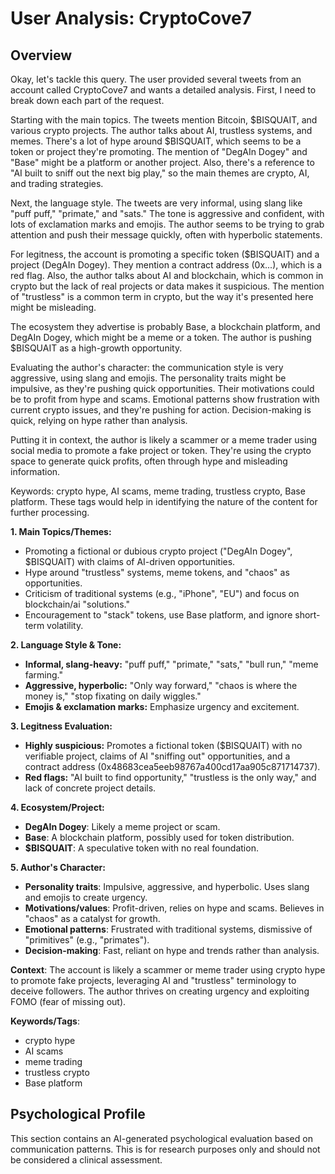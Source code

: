 # User Analysis: CryptoCove7

## Overview

<think>
Okay, let's tackle this query. The user provided several tweets from an account called CryptoCove7 and wants a detailed analysis. First, I need to break down each part of the request.

Starting with the main topics. The tweets mention Bitcoin, $BISQUAIT, and various crypto projects. The author talks about AI, trustless systems, and memes. There's a lot of hype around $BISQUAIT, which seems to be a token or project they're promoting. The mention of "DegAIn Dogey" and "Base" might be a platform or another project. Also, there's a reference to "AI built to sniff out the next big play," so the main themes are crypto, AI, and trading strategies.

Next, the language style. The tweets are very informal, using slang like "puff puff," "primate," and "sats." The tone is aggressive and confident, with lots of exclamation marks and emojis. The author seems to be trying to grab attention and push their message quickly, often with hyperbolic statements.

For legitness, the account is promoting a specific token ($BISQUAIT) and a project (DegAIn Dogey). They mention a contract address (0x...), which is a red flag. Also, the author talks about AI and blockchain, which is common in crypto but the lack of real projects or data makes it suspicious. The mention of "trustless" is a common term in crypto, but the way it's presented here might be misleading.

The ecosystem they advertise is probably Base, a blockchain platform, and DegAIn Dogey, which might be a meme or a token. The author is pushing $BISQUAIT as a high-growth opportunity.

Evaluating the author's character: the communication style is very aggressive, using slang and emojis. The personality traits might be impulsive, as they're pushing quick opportunities. Their motivations could be to profit from hype and scams. Emotional patterns show frustration with current crypto issues, and they're pushing for action. Decision-making is quick, relying on hype rather than analysis.

Putting it in context, the author is likely a scammer or a meme trader using social media to promote a fake project or token. They're using the crypto space to generate quick profits, often through hype and misleading information.

Keywords: crypto hype, AI scams, meme trading, trustless crypto, Base platform. These tags would help in identifying the nature of the content for further processing.
</think>

**1. Main Topics/Themes:**  
- Promoting a fictional or dubious crypto project ("DegAIn Dogey", $BISQUAIT) with claims of AI-driven opportunities.  
- Hype around "trustless" systems, meme tokens, and "chaos" as opportunities.  
- Criticism of traditional systems (e.g., "iPhone", "EU") and focus on blockchain/ai "solutions."  
- Encouragement to "stack" tokens, use Base platform, and ignore short-term volatility.  

**2. Language Style & Tone:**  
- **Informal, slang-heavy:** "puff puff," "primate," "sats," "bull run," "meme farming."  
- **Aggressive, hyperbolic:** "Only way forward," "chaos is where the money is," "stop fixating on daily wiggles."  
- **Emojis & exclamation marks:** Emphasize urgency and excitement.  

**3. Legitness Evaluation:**  
- **Highly suspicious:** Promotes a fictional token ($BISQUAIT) with no verifiable project, claims of AI "sniffing out" opportunities, and a contract address (0x48683cea5eeb98767a400cd17aa905c871714737).  
- **Red flags:** "AI built to find opportunity," "trustless is the only way," and lack of concrete project details.  

**4. Ecosystem/Project:**  
- **DegAIn Dogey**: Likely a meme project or scam.  
- **Base**: A blockchain platform, possibly used for token distribution.  
- **$BISQUAIT**: A speculative token with no real foundation.  

**5. Author's Character:**  
- **Personality traits**: Impulsive, aggressive, and hyperbolic. Uses slang and emojis to create urgency.  
- **Motivations/values**: Profit-driven, relies on hype and scams. Believes in "chaos" as a catalyst for growth.  
- **Emotional patterns**: Frustrated with traditional systems, dismissive of "primitives" (e.g., "primates").  
- **Decision-making**: Fast, reliant on hype and trends rather than analysis.  

**Context**: The account is likely a scammer or meme trader using crypto hype to promote fake projects, leveraging AI and "trustless" terminology to deceive followers. The author thrives on creating urgency and exploiting FOMO (fear of missing out).  

**Keywords/Tags**:  
- crypto hype  
- AI scams  
- meme trading  
- trustless crypto  
- Base platform

## Psychological Profile

This section contains an AI-generated psychological evaluation based on communication patterns. This is for research purposes only and should not be considered a clinical assessment.